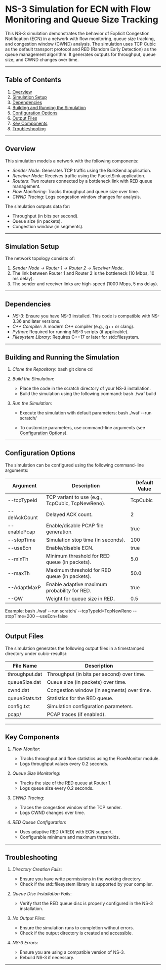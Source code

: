 # NS-3 Simulation for ECN with Flow Monitoring and Queue Size Tracking

This NS-3 simulation demonstrates the behavior of Explicit Congestion Notification (ECN) in a network with flow monitoring, queue size tracking, and congestion window (CWND) analysis. The simulation uses TCP Cubic as the default transport protocol and RED (Random Early Detection) as the queue management algorithm. It generates outputs for throughput, queue size, and CWND changes over time.

---

## Table of Contents
1. [Overview](#overview)
2. [Simulation Setup](#simulation-setup)
3. [Dependencies](#dependencies)
4. [Building and Running the Simulation](#building-and-running-the-simulation)
5. [Configuration Options](#configuration-options)
6. [Output Files](#output-files)
7. [Key Components](#key-components)
8. [Troubleshooting](#troubleshooting)

---

## Overview
This simulation models a network with the following components:
- *Sender Node*: Generates TCP traffic using the BulkSend application.
- *Receiver Node*: Receives traffic using the PacketSink application.
- *Routers*: Two routers connected by a bottleneck link with RED queue management.
- *Flow Monitoring*: Tracks throughput and queue size over time.
- *CWND Tracing*: Logs congestion window changes for analysis.

The simulation outputs data for:
- Throughput (in bits per second).
- Queue size (in packets).
- Congestion window (in segments).

---

## Simulation Setup
The network topology consists of:
1. *Sender Node* → *Router 1* → *Router 2* → *Receiver Node*.
2. The link between Router 1 and Router 2 is the bottleneck (10 Mbps, 10 ms delay).
3. The sender and receiver links are high-speed (1000 Mbps, 5 ms delay).

---

## Dependencies
- *NS-3*: Ensure you have NS-3 installed. This code is compatible with NS-3.36 and later versions.
- *C++ Compiler*: A modern C++ compiler (e.g., g++ or clang).
- *Python*: Required for running NS-3 scripts (if applicable).
- *Filesystem Library*: Requires C++17 or later for std::filesystem.

---

## Building and Running the Simulation

1. *Clone the Repository*:
   bash
   git clone <repository-url>
   cd <repository-directory>
   

2. *Build the Simulation*:
   - Place the code in the scratch directory of your NS-3 installation.
   - Build the simulation using the following command:
     bash
     ./waf build
     

3. *Run the Simulation*:
   - Execute the simulation with default parameters:
     bash
     ./waf --run scratch/<simulation-file-name>
     
   - To customize parameters, use command-line arguments (see [Configuration Options](#configuration-options)).

---

## Configuration Options
The simulation can be configured using the following command-line arguments:

| Argument          | Description                                                                 | Default Value       |
|-------------------|-----------------------------------------------------------------------------|---------------------|
| --tcpTypeId     | TCP variant to use (e.g., TcpCubic, TcpNewReno).                        | TcpCubic          |
| --delAckCount   | Delayed ACK count.                                                          | 2                 |
| --enablePcap    | Enable/disable PCAP file generation.                                        | true              |
| --stopTime      | Simulation stop time (in seconds).                                          | 100               |
| --useEcn        | Enable/disable ECN.                                                         | true              |
| --minTh         | Minimum threshold for RED queue (in packets).                               | 5.0               |
| --maxTh         | Maximum threshold for RED queue (in packets).                               | 50.0              |
| --AdaptMaxP     | Enable adaptive maximum probability for RED.                                | true              |
| --QW            | Weight for queue size in RED.                                               | 0.5               |

Example:
bash
./waf --run scratch/<simulation-file-name> --tcpTypeId=TcpNewReno --stopTime=200 --useEcn=false


---

## Output Files
The simulation generates the following output files in a timestamped directory under cubic-results/:

| File Name         | Description                                                                 |
|-------------------|-----------------------------------------------------------------------------|
| throughput.dat  | Throughput (in bits per second) over time.                                  |
| queueSize.dat   | Queue size (in packets) over time.                                          |
| cwnd.dat        | Congestion window (in segments) over time.                                  |
| queueStats.txt  | Statistics for the RED queue.                                               |
| config.txt      | Simulation configuration parameters.                                        |
| pcap/           | PCAP traces (if enabled).                                                   |

---

## Key Components

1. *Flow Monitor*:
   - Tracks throughput and flow statistics using the FlowMonitor module.
   - Logs throughput values every 0.2 seconds.

2. *Queue Size Monitoring*:
   - Tracks the size of the RED queue at Router 1.
   - Logs queue size every 0.2 seconds.

3. *CWND Tracing*:
   - Traces the congestion window of the TCP sender.
   - Logs CWND changes over time.

4. *RED Queue Configuration*:
   - Uses adaptive RED (ARED) with ECN support.
   - Configurable minimum and maximum thresholds.

---

## Troubleshooting

1. *Directory Creation Fails*:
   - Ensure you have write permissions in the working directory.
   - Check if the std::filesystem library is supported by your compiler.

2. *Queue Disc Installation Fails*:
   - Verify that the RED queue disc is properly configured in the NS-3 installation.

3. *No Output Files*:
   - Ensure the simulation runs to completion without errors.
   - Check if the output directory is created and accessible.

4. *NS-3 Errors*:
   - Ensure you are using a compatible version of NS-3.
   - Rebuild NS-3 if necessary.

---
